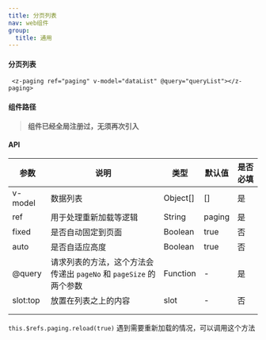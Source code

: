 ```yaml
---
title: 分页列表
nav: web组件
group:
  title: 通用
---
```


#### 分页列表

` <z-paging ref="paging" v-model="dataList" @query="queryList"></z-paging>`

#### 组件路径

> **组件已经全局注册过，无须再次引入**

#### API

| 参数     | 说明                                                               | 类型     | 默认值 | 是否必填 |
| -------- | ------------------------------------------------------------------ | -------- | ------ | -------- |
| v-model  | 数据列表                                                           | Object[] | []     | 是       |
| ref      | 用于处理重新加载等逻辑                                             | String   | paging | 是       |
| fixed    | 是否自动固定到页面                                                 | Boolean  | true   | 否       |
| auto     | 是否自适应高度                                                     | Boolean  | true   | 否       |
| @query   | 请求列表的方法，这个方法会传递出 `pageNo` 和 `pageSize` 的两个参数 | Function | -      | 是       |
| slot:top | 放置在列表之上的内容                                               | slot     | -      | 否       |
|          |                                                                    |          |        |          |
|          |                                                                    |          |        |          |

`this.$refs.paging.reload(true)` 遇到需要重新加载的情况，可以调用这个方法
